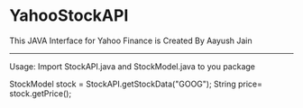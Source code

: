 YahooStockAPI
=============

This JAVA Interface for Yahoo Finance is Created By Aayush Jain
____________________________________________________________________

Usage:
Import StockAPI.java and StockModel.java to you package

StockModel stock = StockAPI.getStockData("GOOG");
String price= stock.getPrice();


